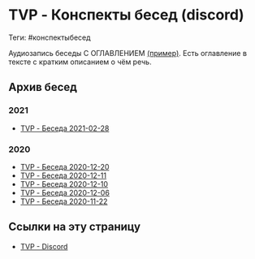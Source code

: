 # TVP - Конспекты бесед (discord)

Теги: #конспектыбесед

Аудиозапись беседы С ОГЛАВЛЕНИЕМ [(пример)](https://vk.com/wall-41616001_579). Есть оглавление в тексте с кратким описанием о чём речь.

## Архив бесед

### 2021

- [TVP - Беседа 2021-02-28](TVP%20-%20%D0%91%D0%B5%D1%81%D0%B5%D0%B4%D0%B0%202021-02-28.md)

### 2020

- [TVP - Беседа 2020-12-20](TVP%20-%20%D0%91%D0%B5%D1%81%D0%B5%D0%B4%D0%B0%202020-12-20.md)
- [TVP - Беседа 2020-12-11](TVP%20-%20%D0%91%D0%B5%D1%81%D0%B5%D0%B4%D0%B0%202020-12-11.md)
- [TVP - Беседа 2020-12-10](TVP%20-%20%D0%91%D0%B5%D1%81%D0%B5%D0%B4%D0%B0%202020-12-10.md)
- [TVP - Беседа 2020-12-06](TVP%20-%20%D0%91%D0%B5%D1%81%D0%B5%D0%B4%D0%B0%202020-12-06.md)
- [TVP - Беседа 2020-11-22](TVP%20-%20%D0%91%D0%B5%D1%81%D0%B5%D0%B4%D0%B0%202020-11-22.md)
                
## Ссылки на эту страницу

* [TVP - Discord](TVP%20-%20Discord.md)
